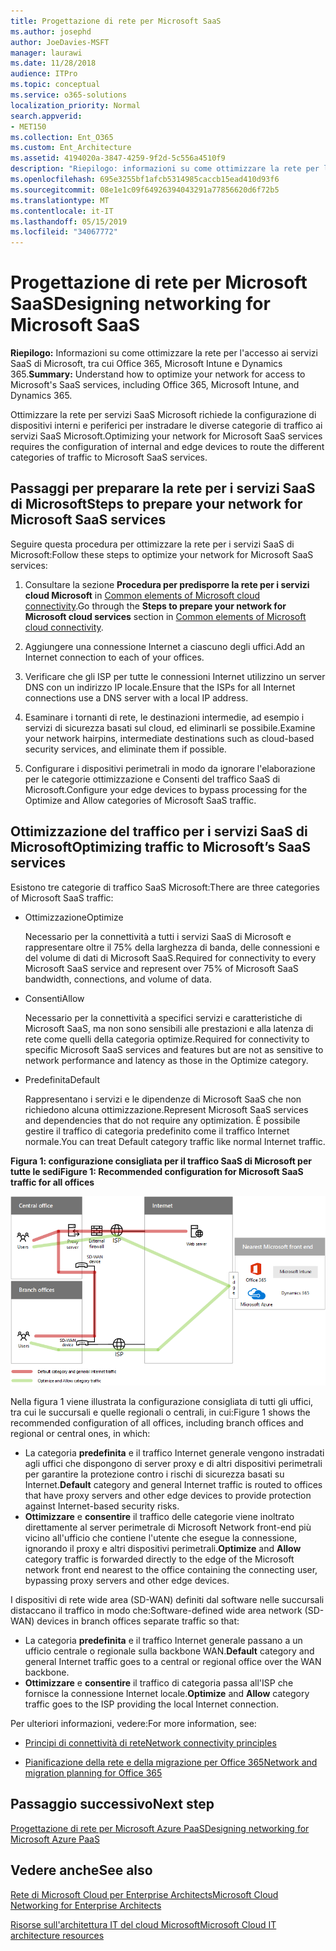 ```yaml
---
title: Progettazione di rete per Microsoft SaaS
ms.author: josephd
author: JoeDavies-MSFT
manager: laurawi
ms.date: 11/28/2018
audience: ITPro
ms.topic: conceptual
ms.service: o365-solutions
localization_priority: Normal
search.appverid:
- MET150
ms.collection: Ent_O365
ms.custom: Ent_Architecture
ms.assetid: 4194020a-3847-4259-9f2d-5c556a4510f9
description: "Riepilogo: informazioni su come ottimizzare la rete per l'accesso ai servizi SaaS di Microsoft, tra cui Office 365, Microsoft Intune e Dynamics 365."
ms.openlocfilehash: 695e3255bf1afcb5314985caccb15ead410d93f6
ms.sourcegitcommit: 08e1e1c09f64926394043291a77856620d6f72b5
ms.translationtype: MT
ms.contentlocale: it-IT
ms.lasthandoff: 05/15/2019
ms.locfileid: "34067772"
---
```

# <a name="designing-networking-for-microsoft-saas"></a><span data-ttu-id="3b3f5-103">Progettazione di rete per Microsoft SaaS</span><span class="sxs-lookup"><span data-stu-id="3b3f5-103">Designing networking for Microsoft SaaS</span></span>

 <span data-ttu-id="3b3f5-104">**Riepilogo:** Informazioni su come ottimizzare la rete per l'accesso ai servizi SaaS di Microsoft, tra cui Office 365, Microsoft Intune e Dynamics 365.</span><span class="sxs-lookup"><span data-stu-id="3b3f5-104">**Summary:** Understand how to optimize your network for access to Microsoft's SaaS services, including Office 365, Microsoft Intune, and Dynamics 365.</span></span>
  
<span data-ttu-id="3b3f5-105">Ottimizzare la rete per servizi SaaS Microsoft richiede la configurazione di dispositivi interni e periferici per instradare le diverse categorie di traffico ai servizi SaaS Microsoft.</span><span class="sxs-lookup"><span data-stu-id="3b3f5-105">Optimizing your network for Microsoft SaaS services requires the configuration of internal and edge devices to route the different categories of traffic to Microsoft SaaS services.</span></span>
  
## <a name="steps-to-prepare-your-network-for-microsoft-saas-services"></a><span data-ttu-id="3b3f5-106">Passaggi per preparare la rete per i servizi SaaS di Microsoft</span><span class="sxs-lookup"><span data-stu-id="3b3f5-106">Steps to prepare your network for Microsoft SaaS services</span></span>

<span data-ttu-id="3b3f5-107">Seguire questa procedura per ottimizzare la rete per i servizi SaaS di Microsoft:</span><span class="sxs-lookup"><span data-stu-id="3b3f5-107">Follow these steps to optimize your network for Microsoft SaaS services:</span></span>
  
1. <span data-ttu-id="3b3f5-108">Consultare la sezione **Procedura per predisporre la rete per i servizi cloud Microsoft** in [Common elements of Microsoft cloud connectivity](common-elements-of-microsoft-cloud-connectivity.md).</span><span class="sxs-lookup"><span data-stu-id="3b3f5-108">Go through the **Steps to prepare your network for Microsoft cloud services** section in [Common elements of Microsoft cloud connectivity](common-elements-of-microsoft-cloud-connectivity.md).</span></span>
    
2. <span data-ttu-id="3b3f5-109">Aggiungere una connessione Internet a ciascuno degli uffici.</span><span class="sxs-lookup"><span data-stu-id="3b3f5-109">Add an Internet connection to each of your offices.</span></span>
    
3. <span data-ttu-id="3b3f5-110">Verificare che gli ISP per tutte le connessioni Internet utilizzino un server DNS con un indirizzo IP locale.</span><span class="sxs-lookup"><span data-stu-id="3b3f5-110">Ensure that the ISPs for all Internet connections use a DNS server with a local IP address.</span></span>
    
4. <span data-ttu-id="3b3f5-111">Esaminare i tornanti di rete, le destinazioni intermedie, ad esempio i servizi di sicurezza basati sul cloud, ed eliminarli se possibile.</span><span class="sxs-lookup"><span data-stu-id="3b3f5-111">Examine your network hairpins, intermediate destinations such as cloud-based security services, and eliminate them if possible.</span></span>
    
5. <span data-ttu-id="3b3f5-112">Configurare i dispositivi perimetrali in modo da ignorare l'elaborazione per le categorie ottimizzazione e Consenti del traffico SaaS di Microsoft.</span><span class="sxs-lookup"><span data-stu-id="3b3f5-112">Configure your edge devices to bypass processing for the Optimize and Allow categories of Microsoft SaaS traffic.</span></span>

## <a name="optimizing-traffic-to-microsofts-saas-services"></a><span data-ttu-id="3b3f5-113">Ottimizzazione del traffico per i servizi SaaS di Microsoft</span><span class="sxs-lookup"><span data-stu-id="3b3f5-113">Optimizing traffic to Microsoft’s SaaS services</span></span>    

<span data-ttu-id="3b3f5-114">Esistono tre categorie di traffico SaaS Microsoft:</span><span class="sxs-lookup"><span data-stu-id="3b3f5-114">There are three categories of Microsoft SaaS traffic:</span></span>

- <span data-ttu-id="3b3f5-115">Ottimizzazione</span><span class="sxs-lookup"><span data-stu-id="3b3f5-115">Optimize</span></span>

  <span data-ttu-id="3b3f5-116">Necessario per la connettività a tutti i servizi SaaS di Microsoft e rappresentare oltre il 75% della larghezza di banda, delle connessioni e del volume di dati di Microsoft SaaS.</span><span class="sxs-lookup"><span data-stu-id="3b3f5-116">Required for connectivity to every Microsoft SaaS service and represent over 75% of Microsoft SaaS bandwidth, connections, and volume of data.</span></span>

- <span data-ttu-id="3b3f5-117">Consenti</span><span class="sxs-lookup"><span data-stu-id="3b3f5-117">Allow</span></span>

  <span data-ttu-id="3b3f5-118">Necessario per la connettività a specifici servizi e caratteristiche di Microsoft SaaS, ma non sono sensibili alle prestazioni e alla latenza di rete come quelli della categoria optimize.</span><span class="sxs-lookup"><span data-stu-id="3b3f5-118">Required for connectivity to specific Microsoft SaaS services and features but are not as sensitive to network performance and latency as those in the Optimize category.</span></span>

- <span data-ttu-id="3b3f5-119">Predefinita</span><span class="sxs-lookup"><span data-stu-id="3b3f5-119">Default</span></span>

  <span data-ttu-id="3b3f5-120">Rappresentano i servizi e le dipendenze di Microsoft SaaS che non richiedono alcuna ottimizzazione.</span><span class="sxs-lookup"><span data-stu-id="3b3f5-120">Represent Microsoft SaaS services and dependencies that do not require any optimization.</span></span> <span data-ttu-id="3b3f5-121">È possibile gestire il traffico di categoria predefinito come il traffico Internet normale.</span><span class="sxs-lookup"><span data-stu-id="3b3f5-121">You can treat Default category traffic like normal Internet traffic.</span></span>


<span data-ttu-id="3b3f5-122">**Figura 1: configurazione consigliata per il traffico SaaS di Microsoft per tutte le sedi**</span><span class="sxs-lookup"><span data-stu-id="3b3f5-122">**Figure 1: Recommended configuration for Microsoft SaaS traffic for all offices**</span></span>

![Figura 1: configurazione consigliata per il traffico SaaS di Microsoft per tutte le sedi](media/Network-Poster/SaaS1.png)

<span data-ttu-id="3b3f5-124">Nella figura 1 viene illustrata la configurazione consigliata di tutti gli uffici, tra cui le succursali e quelle regionali o centrali, in cui:</span><span class="sxs-lookup"><span data-stu-id="3b3f5-124">Figure 1 shows the recommended configuration of all offices, including branch offices and regional or central ones, in which:</span></span>

- <span data-ttu-id="3b3f5-125">La categoria **predefinita** e il traffico Internet generale vengono instradati agli uffici che dispongono di server proxy e di altri dispositivi perimetrali per garantire la protezione contro i rischi di sicurezza basati su Internet.</span><span class="sxs-lookup"><span data-stu-id="3b3f5-125">**Default** category and general Internet traffic is routed to offices that have proxy servers and other edge devices to provide protection against Internet-based security risks.</span></span>
- <span data-ttu-id="3b3f5-126">**Ottimizzare** e **consentire** il traffico delle categorie viene inoltrato direttamente al server perimetrale di Microsoft Network front-end più vicino all'ufficio che contiene l'utente che esegue la connessione, ignorando il proxy e altri dispositivi perimetrali.</span><span class="sxs-lookup"><span data-stu-id="3b3f5-126">**Optimize** and **Allow** category traffic is forwarded directly to the edge of the Microsoft network front end nearest to the office containing the connecting user, bypassing proxy servers and other edge devices.</span></span>

<span data-ttu-id="3b3f5-127">I dispositivi di rete wide area (SD-WAN) definiti dal software nelle succursali distaccano il traffico in modo che:</span><span class="sxs-lookup"><span data-stu-id="3b3f5-127">Software-defined wide area network (SD-WAN) devices in branch offices separate traffic so that:</span></span> 

- <span data-ttu-id="3b3f5-128">La categoria **predefinita** e il traffico Internet generale passano a un ufficio centrale o regionale sulla backbone WAN.</span><span class="sxs-lookup"><span data-stu-id="3b3f5-128">**Default** category and general Internet traffic goes to a central or regional office over the WAN backbone.</span></span> 
- <span data-ttu-id="3b3f5-129">**Ottimizzare** e **consentire** il traffico di categoria passa all'ISP che fornisce la connessione Internet locale.</span><span class="sxs-lookup"><span data-stu-id="3b3f5-129">**Optimize** and **Allow** category traffic goes to the ISP providing the local Internet connection.</span></span>
  
<span data-ttu-id="3b3f5-130">Per ulteriori informazioni, vedere:</span><span class="sxs-lookup"><span data-stu-id="3b3f5-130">For more information, see:</span></span>
  
- [<span data-ttu-id="3b3f5-131">Principi di connettività di rete</span><span class="sxs-lookup"><span data-stu-id="3b3f5-131">Network connectivity principles</span></span>](https://aka.ms/expressrouteoffice365)

- [<span data-ttu-id="3b3f5-132">Pianificazione della rete e della migrazione per Office 365</span><span class="sxs-lookup"><span data-stu-id="3b3f5-132">Network and migration planning for Office 365</span></span>](https://aka.ms/tune)
    
## <a name="next-step"></a><span data-ttu-id="3b3f5-133">Passaggio successivo</span><span class="sxs-lookup"><span data-stu-id="3b3f5-133">Next step</span></span>

[<span data-ttu-id="3b3f5-134">Progettazione di rete per Microsoft Azure PaaS</span><span class="sxs-lookup"><span data-stu-id="3b3f5-134">Designing networking for Microsoft Azure PaaS</span></span>](designing-networking-for-microsoft-azure-paas.md)
    
## <a name="see-also"></a><span data-ttu-id="3b3f5-135">Vedere anche</span><span class="sxs-lookup"><span data-stu-id="3b3f5-135">See also</span></span>

[<span data-ttu-id="3b3f5-136">Rete di Microsoft Cloud per Enterprise Architects</span><span class="sxs-lookup"><span data-stu-id="3b3f5-136">Microsoft Cloud Networking for Enterprise Architects</span></span>](microsoft-cloud-networking-for-enterprise-architects.md)
  
[<span data-ttu-id="3b3f5-137">Risorse sull'architettura IT del cloud Microsoft</span><span class="sxs-lookup"><span data-stu-id="3b3f5-137">Microsoft Cloud IT architecture resources</span></span>](microsoft-cloud-it-architecture-resources.md)

